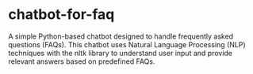 # chatbot-for-faq
A simple Python-based chatbot designed to handle frequently asked questions (FAQs). This chatbot uses Natural Language Processing (NLP) techniques with the nltk library to understand user input and provide relevant answers based on predefined FAQs.
